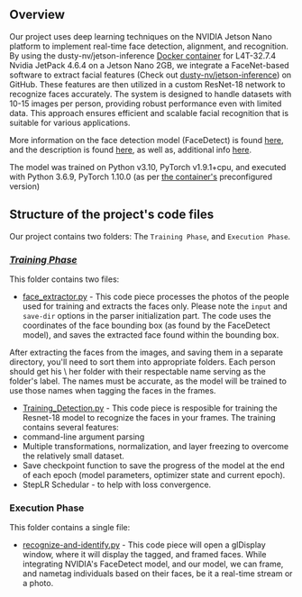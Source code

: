## Overview

Our project uses deep learning techniques on the NVIDIA Jetson Nano platform to implement real-time face detection, alignment, and recognition.
By using the dusty-nv/jetson-inference [Docker container](https://hub.docker.com/r/dustynv/jetson-inference) for L4T-32.7.4 Nvidia JetPack 4.6.4 on a Jetson Nano 2GB, we integrate a FaceNet-based software to extract facial features (Check out [dusty-nv/jetson-inference](https://github.com/dusty-nv/jetson-inference)) on GitHub.
These features are then utilized in a custom ResNet-18 network to recognize faces accurately.
The system is designed to handle datasets with 10-15 images per person, providing robust performance even with limited data.
This approach ensures efficient and scalable facial recognition that is suitable for various applications. 

More information on the face detection model (FaceDetect) is found [here](https://catalog.ngc.nvidia.com/orgs/nvidia/teams/tao/models/facenet), and the description is found [here](https://docs.nvidia.com/tao/tao-toolkit/text/model_zoo/cv_models/facedetectnet.html), as well as, additional info [here](https://github.com/katjasrz/FaceDetect_TRTIS).

The model was trained on Python v3.10, PyTorch v1.9.1+cpu, and executed with Python 3.6.9, PyTorch 1.10.0 (as per [the container's](https://hub.docker.com/r/dustynv/jetson-inference) preconfigured version)

## Structure of the project's code files

Our project contains two folders: The ```Training Phase```, and ```Execution Phase```. 

### [_Training Phase_](https://github.com/4uSpock/Jetson-Nano-Face-Recognition/tree/main/Training%20Phase)
This folder contains two files:
* [face_extractor.py](https://github.com/4uSpock/Jetson-Nano-Face-Recognition/blob/main/Training%20Phase/face-extractor.py) - This code piece processes the photos of the people used for training and extracts the faces only. Please note the ```input``` and ```save-dir``` options in the parser initialization part. The code uses the coordinates of the face bounding box (as found by the FaceDetect model), and saves the extracted face found within the bounding box.

After extracting the faces from the images, and saving them in a separate directory, you'll need to sort them into appropriate folders. Each person should get his \ her folder with their respectable name serving as the folder's label. The names must be accurate, as the model will be trained to use those names when tagging the faces in the frames.

* [Training_Detection.py](https://github.com/4uSpock/Jetson-Nano-Face-Recognition/blob/main/Training%20Phase/Training_Detection.py) - This code piece is resposible for training the Resnet-18 model to recognize the faces in your frames. The training contains several features:
* command-line argument parsing
*  Multiple transformations, normalization, and layer freezing to overcome the relatively small dataset.
*  Save checkpoint function to save the progress of the model at the end of each epoch (model parameters, optimizer state and current epoch).
*  StepLR Schedular - to help with loss convergence.

### Execution Phase
This folder contains a single file:

* [recognize-and-identify.py](https://github.com/4uSpock/Jetson-Nano-Face-Recognition/tree/main/Execution%20Phase) - This code piece will open a glDisplay window, where it will display the tagged, and framed faces. While integrating NVIDIA's FaceDetect model, and our model, we can frame, and nametag individuals based on their faces, be it a real-time stream or a photo.
